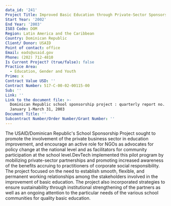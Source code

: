 ```yaml
---
data_id: '241'
Project Title: Improved Basic Education through Private-Sector Sponsorship of Public Schools
Start Year: '2002'
End Year: '2003'
ISO3 Code: DOM
Region: Latin America and the Caribbean
Country: Dominican Republic
Client/ Donor: USAID
Point of contact: office
Email: eads@usaid.gov
Phone: (202) 712-4810
Is Current Project? (true/false): false
Practice Area:
  - Education, Gender and Youth
Prime: x
Contract Value USD: ''
Contract Number: 517-C-00-02-00115-00
Sub: ''
Link: ''
Link to the document file: >-
  Dominican Republic school sponsorship project : quarterly report no. 2,
  January 1-March 31, 2003
Document Title: ''
Subcontract Number/Order Number/Grant Number: ''
---
```


The USAID/Dominican Republic's School Sponsorship Project sought to promote the involvement of the private business sector in education improvement, and encourage an active role for NGOs as advocates for policy change at the national level and as facilitators for community participation at the school level.DevTech implemented this pilot program by mobilizing private-sector partnerships and promoting increased awareness of the benefits accruing to practitioners of corporate social responsibility. The project focused on the need to establish smooth, flexible, and permanent working relationships among the stakeholders involved in the improvement of basic education. The project also incorporated strategies to ensure sustainability through institutional strengthening of the partners as well as an ongoing attention to the particular needs of the various school communities for quality basic education.